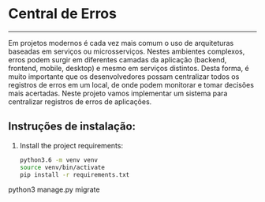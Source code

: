 # Central de Erros
----

Em projetos modernos é cada vez mais comum o uso de arquiteturas baseadas em serviços ou microsserviços. Nestes ambientes complexos, erros podem surgir em diferentes camadas da aplicação (backend, frontend, mobile, desktop) e mesmo em serviços distintos. Desta forma, é muito importante que os desenvolvedores possam centralizar todos os registros de erros em um local, de onde podem monitorar e tomar decisões mais acertadas. Neste projeto vamos implementar um sistema para centralizar registros de erros de aplicações.


## Instruções de instalação:

1. Install the project requirements:

    ```bash
    python3.6 -m venv venv
    source venv/bin/activate
    pip install -r requirements.txt
    ```

<!-- python3 manage.py makemigrations api -->
python3 manage.py migrate